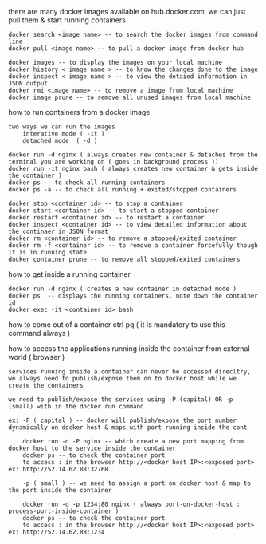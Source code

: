 there are many docker images available on hub.docker.com, we can just pull them & start running containers

	docker search <image name> -- to search the docker images from command line
	docker pull <image name> -- to pull a docker image from docker hub	

	docker images -- to display the images on your local machine
	docker history < image name > -- to know the changes done to the image
	docker inspect < image name > -- to view the detaied information in JSON output
	docker rmi <image name> -- to remove a image from local machine
	docker image prune -- to remove all unused images from local machine
	
how to run containers from a docker image 

	two ways we can run the images 
		interative mode ( -it )
		detached mode  ( -d )
	
	docker run -d nginx ( always creates new container & detaches from the terminal you are working on ( goes in background process )) 
	docker run -it nginx bash ( always creates new container & gets inside the container )
	docker ps -- to check all running containers 
	docker ps -a -- to check all running + exited/stopped containers
	
	docker stop <container id> -- to stop a container 
	docker start <container id> -- to start a stopped container 
	docker restart <container id> -- to restart a container 
	docker inspect <container id> -- to view detailed information about the continaer in JSON format
	docker rm <container id> -- to remove a stopped/exited container
	docker rm -f <container id> -- to remove a container forcefully though it is in running state 
	docker container prune -- to remove all stopped/exited containers
	
how to get inside a running container

	docker run -d nginx ( creates a new container in detached mode )
	docker ps  -- displays the running containers, note down the container id
	docker exec -it <container id> bash 

how to come out of a container
	ctrl pq ( it is mandatory to use this command always )
	
how to access the applications running inside the container from external world ( browser )
	
	services running inside a container can never be accessed direcltry, we always need to publish/expose them on to docker host while we create the containers 
	
	we need to publish/expose the services using -P (capital) OR -p (small) with in the docker run command  
	
	ex: -P ( capital ) -- docker will publish/expose the port number dynamically on docker host & maps with port running inside the cont
	
		docker run -d -P nginx -- which create a new port mapping from docker host to the service inside the container 
		docker ps -- to check the container port 
		to access : in the browser http://<docker host IP>:<exposed port>  ex: http://52.14.62.88:32768
	
		-p ( small ) -- we need to assign a port on docker host & map to the port inside the container 
		
		docker run -d -p 1234:80 nginx ( always port-on-docker-host : process-port-inside-container )
		docker ps -- to check the container port 
		to access : in the browser http://<docker host IP>:<exposed port>  ex: http://52.14.62.88:1234

